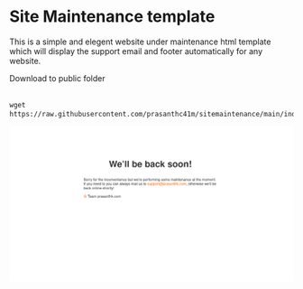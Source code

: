 # Site Maintenance template

This is a simple and elegent website under maintenance html template which will display the support email and footer automatically for any website. 

Download to public folder

```sh-session

wget https://raw.githubusercontent.com/prasanthc41m/sitemaintenance/main/index.html
```
![alt text](https://github.com/prasanthc41m/website-under-maintenance/blob/main/demo.png)
